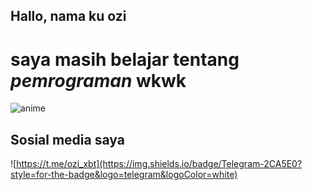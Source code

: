 ## Hallo, nama ku **ozi**
# saya masih belajar tentang *pemrograman* wkwk

![anime](https://media2.giphy.com/media/v1.Y2lkPTZjMDliOTUyY3piMzBxdWV6dWVjYWJ3Y2d6aXpic2ZhcW5maG1yZjMwNHVhazVtbyZlcD12MV9pbnRlcm5hbF9naWZfYnlfaWQmY3Q9Zw/FKOpV6xnFXg2I/giphy.gif)

## Sosial **media** saya

![https://t.me/ozi_xbt](https://img.shields.io/badge/Telegram-2CA5E0?style=for-the-badge&logo=telegram&logoColor=white)
<!--
**ozi-xbt/ozi-xbt** is a ✨ _special_ ✨ repository because its `README.md` (this file) appears on your GitHub profile.

Here are some ideas to get you started:

- 🔭 I’m currently working on ...
- 🌱 I’m currently learning ...
- 👯 I’m looking to collaborate on ...
- 🤔 I’m looking for help with ...
- 💬 Ask me about ...
- 📫 How to reach me: ...
- 😄 Pronouns: ...
- ⚡ Fun fact: ...
-->
